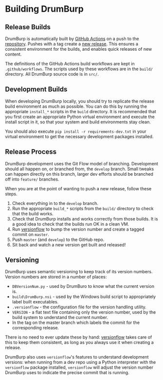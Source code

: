 # Building DrumBurp

## Release Builds

DrumBurp is automatically built by [GitHub Actions](https://github.com/features/actions) on a push to the [repository](https://github.com/Whatang/DrumBurp). Pushes with a tag create a [new release](https://github.com/Whatang/DrumBurp/releases). This ensures a consistent environment for the builds, and enables quick releases of new content.

The definitions of the GitHub Actions build workflows are kept in `.github/workflows`. The scripts used by these workflows are in the `build/` directory. All DrumBurp source code is in `src/`.

## Development Builds

When developing DrumBurp locally, you should try to replicate the release build environment as much as possible. You can do this by running the appropriate `install_*` scripts in the `build` directory. It is recommended that you first create an appropriate Python virtual environment and execute the install script in it, so that your system and build environments stay clean.

You should also execute `pip install -r requirements-dev.txt` in your virtual environment to get the necessary development packages installed.

## Release Process

DrumBurp development uses the Git Flow model of branching. Development should all happen on, or branched from, the `develop` branch. Small tweaks can happen directly on this branch, larger dev efforts should be branched off into `feature/` branches.

When you are at the point of wanting to push a new release, follow these steps.

1. Check everything in to the `develop` branch.
2. Run the appropriate `build_*` scripts from the `build/` directory to check that the build works.
3. Check that DrumBurp installs and works correctly from those builds. It is a good idea to check that the builds run OK in a clean VM.
4. Run [versionflow](https://pypi.org/project/versionflow/) to bump the version number and create a tagged commit on `master`.
5. Push `master` (and `develop`) to the GitHub repo.
6. Sit back and watch a new version get built and released!

## Versioning

DrumBurp uses semantic versioning to keep track of its version numbers. Version numbers are stored in a number of places:

* `DBVersionNum.py` - used by DrumBuro to know what the current version is.
* `build\DrumBurp.nsi` - used by the Windows build script to appropriately label built executables.
* `.versionflow` - the configuration file for the version handling utility.
* `VERSION` - a flat text file containing only the version number, used by the build system to understand the current number.
* In the tag on the master branch which labels the commit for the corresponding release.

There is no need to ever update these by hand: [versionflow](https://pypi.org/project/versionflow/) takes care of this to keep them consistent, as long as you always use it when creating a release.

DrumBurp also uses `versionflow`'s features to understand development versions: when running from a dev repo using a Python interpreter with the `versionflow` package installed, `versionflow` will adjust the version number DrumBurp uses to indicate the precise commit that is running.
